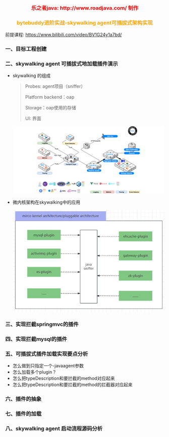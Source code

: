 <h3 style="color:red;text-align:center">乐之者java: http://www.roadjava.com/ 制作</h3>

<h3 style="color:orange;text-align:center">bytebuddy进阶实战-skywalking agent可插拔式架构实现</h3>

前提课程:  https://www.bilibili.com/video/BV1G24y1a7bd/

### 一、目标工程创建

### 二、skywalking agent 可插拔式地加载插件演示

* skywalking 的组成 

  > Probes: agent项目（sniffer）
  >
  > Platform backend：oap
  >
  > Storage：oap使用的存储
  >
  > UI: 界面

  ![image-20230225141033916](image-20230225141033916.png)

* 微内核架构在skywalking中的应用

  ![image-20230225141322585](image-20230225141322585.png)

### 三、实现拦截springmvc的插件

### 四、实现拦截mysql的插件

### 五、可插拔式插件加载实现要点分析

* 怎么做到只指定一个-javaagent参数
* 怎么加载多个plugin？
* 怎么把typeDescription和要拦截的method对应起来
* 怎么把typeDescription和要拦截的method的拦截器对应起来

### 六、插件的抽象

### 七、插件的加载

### 八、skywalking agent 启动流程源码分析